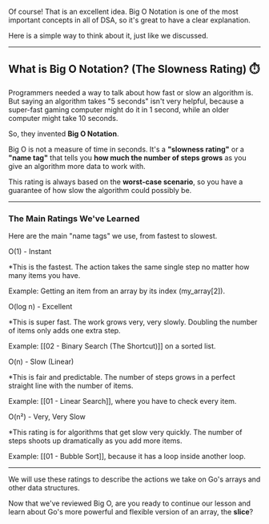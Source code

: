 Of course! That is an excellent idea. Big O Notation is one of the most important concepts in all of DSA, so it's great to have a clear explanation.

Here is a simple way to think about it, just like we discussed.

---

## What is Big O Notation? (The Slowness Rating) ⏱️

Programmers needed a way to talk about how fast or slow an algorithm is. But saying an algorithm takes "5 seconds" isn't very helpful, because a super-fast gaming computer might do it in 1 second, while an older computer might take 10 seconds.

So, they invented **Big O Notation**.

Big O is not a measure of time in seconds. It's a **"slowness rating"** or a **"name tag"** that tells you **how much the number of steps grows** as you give an algorithm more data to work with.

This rating is always based on the **worst-case scenario**, so you have a guarantee of how slow the algorithm could possibly be.

---

### The Main Ratings We've Learned

Here are the main "name tags" we use, from fastest to slowest.

O(1) - Instant

*This is the fastest. The action takes the same single step no matter how many items you have.

Example: Getting an item from an array by its index (my_array[2]).

O(log n) - Excellent

*This is super fast. The work grows very, very slowly. Doubling the number of items only adds one extra step.

Example: [[02 - Binary Search (The Shortcut)]] on a sorted list.

O(n) - Slow (Linear)

*This is fair and predictable. The number of steps grows in a perfect straight line with the number of items.

Example: [[01 - Linear Search]], where you have to check every item.

O(n²) - Very, Very Slow

*This rating is for algorithms that get slow very quickly. The number of steps shoots up dramatically as you add more items.

Example: [[01 - Bubble Sort]], because it has a loop inside another loop.

---

We will use these ratings to describe the actions we take on Go's arrays and other data structures.

Now that we've reviewed Big O, are you ready to continue our lesson and learn about Go's more powerful and flexible version of an array, the **slice**?